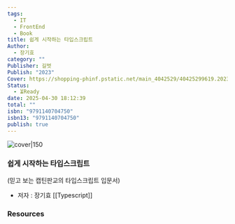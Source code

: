 ```yaml
---
tags:
  - IT
  - FrontEnd
  - Book
title: 쉽게 시작하는 타입스크립트
Author:
  - 장기효
category: ""
Publisher: 길벗
Publish: "2023"
Cover: https://shopping-phinf.pstatic.net/main_4042529/40425299619.20230711115012.jpg
Status:
  - ⏳Ready
date: 2025-04-30 18:12:39
total: ""
isbn: "9791140704750"
isbn13: "9791140704750"
publish: true
---
```


![cover|150](https://shopping-phinf.pstatic.net/main_4042529/40425299619.20230711115012.jpg)
###  쉽게 시작하는 타입스크립트
(믿고 보는 캡틴판교의 타입스크립트 입문서)    
- 저자 : 장기효
[[Typescript]]



### Resources
